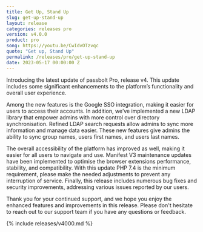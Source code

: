 ```yaml
---
title: Get Up, Stand Up
slug: get-up-stand-up
layout: release
categories: releases pro
version: v4.0.0
product: pro
song: https://youtu.be/CwIdvOTzvqc
quote: "Get up, Stand Up"
permalink: /releases/pro/get-up-stand-up
date: 2023-05-17 00:00:00 Z
---
```

Introducing the latest update of passbolt Pro, release v4. This update includes some significant enhancements to the platform’s functionality and overall user experience. 

Among the new features is the Google SSO integration, making it easier for users to access their accounts. In addition, we’ve implemented a new LDAP library that empower admins with more control over directory synchronisation. Refined LDAP search requests allow admins to sync more information and manage data easier. These new features give admins the ability to sync group names, users first names, and users last names.

The overall accessibility of the platform has improved as well, making it easier for all users to navigate and use. Manifest V3 maintenance updates have been implemented to optimise the browser extensions performance, stability, and compatibility. With this update PHP 7.4 is the minimum requirement, please make the needed adjustments to prevent any interruption of service. Finally, this release includes numerous bug fixes and security improvements, addressing various issues reported by our users.

Thank you for your continued support, and we hope you enjoy the enhanced features and improvements in this release. Please don't hesitate to reach out to our support team if you have any questions or feedback.

{% include releases/v4000.md %}
